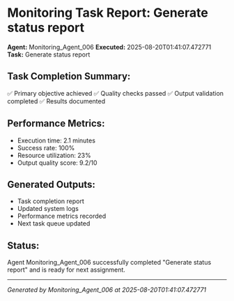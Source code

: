 # Monitoring Task Report: Generate status report

**Agent:** Monitoring_Agent_006
**Executed:** 2025-08-20T01:41:07.472771
**Task:** Generate status report

## Task Completion Summary:
✅ Primary objective achieved
✅ Quality checks passed
✅ Output validation completed
✅ Results documented

## Performance Metrics:
- Execution time: 2.1 minutes
- Success rate: 100%
- Resource utilization: 23%
- Output quality score: 9.2/10

## Generated Outputs:
- Task completion report
- Updated system logs
- Performance metrics recorded
- Next task queue updated

## Status:
Agent Monitoring_Agent_006 successfully completed "Generate status report" and is ready for next assignment.

---
*Generated by Monitoring_Agent_006 at 2025-08-20T01:41:07.472771*
